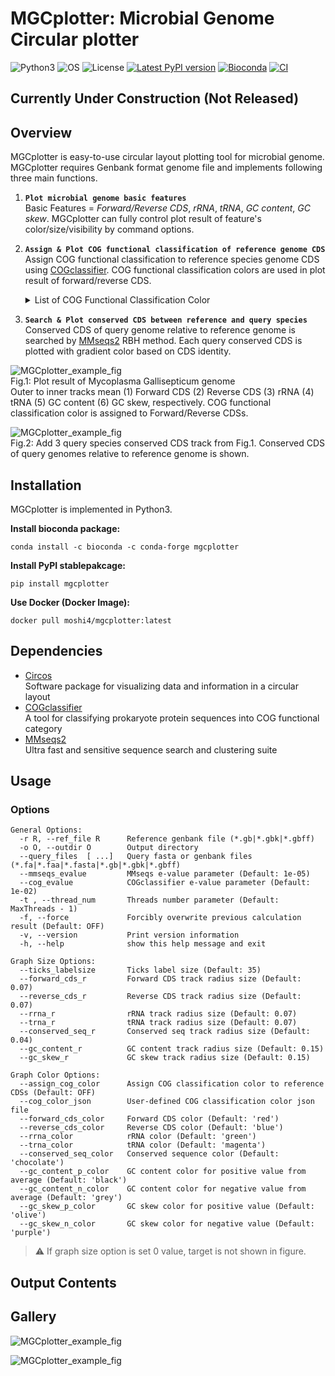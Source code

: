# MGCplotter: Microbial Genome Circular plotter

![Python3](https://img.shields.io/badge/Language-Python3-steelblue)
![OS](https://img.shields.io/badge/OS-_Mac_|_Linux-steelblue)
![License](https://img.shields.io/badge/License-GPL3-steelblue)
[![Latest PyPI version](https://img.shields.io/pypi/v/mgcplotter.svg)](https://pypi.python.org/pypi/mgcplotter)
[![Bioconda](https://img.shields.io/conda/vn/bioconda/mgcplotter.svg?color=green)](https://anaconda.org/bioconda/mgcplotter)
[![CI](https://github.com/moshi4/MGCplotter/actions/workflows/ci.yml/badge.svg)](https://github.com/moshi4/MGCplotter/actions/workflows/ci.yml)

## Currently Under Construction (Not Released)

## Overview

MGCplotter is easy-to-use circular layout plotting tool for microbial genome.
MGCplotter requires Genbank format genome file and implements following three main functions.

1. **`Plot microbial genome basic features`**  
  Basic Features = *Forward/Reverse CDS*, *rRNA*, *tRNA*, *GC content*, *GC skew*.
  MGCplotter can fully control plot result of feature's color/size/visibility by command options.  

2. **`Assign & Plot COG functional classification of reference genome CDS`**  
  Assign COG functional classification to reference species genome CDS using [COGclassifier](https://github.com/moshi4/COGclassifier).
  COG functional classification colors are used in plot result of forward/reverse CDS.

    <details>
    <summary>List of COG Functional Classification Color</summary>

    ![COG_definition_fig](https://github.com/moshi4/MGCplotter/blob/main/images/cog_definition_legend.png?raw=true)  

    </details>

3. **`Search & Plot conserved CDS between reference and query species`**  
  Conserved CDS of query genome relative to reference genome is searched by [MMseqs2](https://github.com/moshi4/COGclassifier) RBH method.
  Each query conserved CDS is plotted with gradient color based on CDS identity.

![MGCplotter_example_fig](https://github.com/moshi4/MGCplotter/blob/main/images/02_mycoplasma.png?raw=true)  
Fig.1: Plot result of Mycoplasma Gallisepticum genome  
Outer to inner tracks mean (1) Forward CDS (2) Reverse CDS (3) rRNA (4) tRNA (5) GC content (6) GC skew, respectively.
COG functional classification color is assigned to Forward/Reverse CDSs.

![MGCplotter_example_fig](https://github.com/moshi4/MGCplotter/blob/main/images/03_mycoplasma.png?raw=true)  
Fig.2: Add 3 query species conserved CDS track from Fig.1.
Conserved CDS of query genomes relative to reference genome is shown.

## Installation

MGCplotter is implemented in Python3.

**Install bioconda package:**

    conda install -c bioconda -c conda-forge mgcplotter

**Install PyPI stablepakcage:**

    pip install mgcplotter

**Use Docker (Docker Image):**

    docker pull moshi4/mgcplotter:latest

## Dependencies

- [Circos](http://circos.ca/)  
  Software package for visualizing data and information in a circular layout
- [COGclassifier](https://github.com/moshi4/COGclassifier)  
  A tool for classifying prokaryote protein sequences into COG functional category
- [MMseqs2](https://github.com/soedinglab/MMseqs2)  
  Ultra fast and sensitive sequence search and clustering suite

## Usage

### Options

    General Options:
      -r R, --ref_file R      Reference genbank file (*.gb|*.gbk|*.gbff)
      -o O, --outdir O        Output directory
      --query_files  [ ...]   Query fasta or genbank files (*.fa|*.faa|*.fasta|*.gb|*.gbk|*.gbff)
      --mmseqs_evalue         MMseqs e-value parameter (Default: 1e-05)
      --cog_evalue            COGclassifier e-value parameter (Default: 1e-02)
      -t , --thread_num       Threads number parameter (Default: MaxThreads - 1)
      -f, --force             Forcibly overwrite previous calculation result (Default: OFF)
      -v, --version           Print version information
      -h, --help              show this help message and exit

    Graph Size Options:
      --ticks_labelsize       Ticks label size (Default: 35)
      --forward_cds_r         Forward CDS track radius size (Default: 0.07)
      --reverse_cds_r         Reverse CDS track radius size (Default: 0.07)
      --rrna_r                rRNA track radius size (Default: 0.07)
      --trna_r                tRNA track radius size (Default: 0.07)
      --conserved_seq_r       Conserved seq track radius size (Default: 0.04)
      --gc_content_r          GC content track radius size (Default: 0.15)
      --gc_skew_r             GC skew track radius size (Default: 0.15)

    Graph Color Options:
      --assign_cog_color      Assign COG classification color to reference CDSs (Default: OFF)
      --cog_color_json        User-defined COG classification color json file
      --forward_cds_color     Forward CDS color (Default: 'red')
      --reverse_cds_color     Reverse CDS color (Default: 'blue')
      --rrna_color            rRNA color (Default: 'green')
      --trna_color            tRNA color (Default: 'magenta')
      --conserved_seq_color   Conserved sequence color (Default: 'chocolate')
      --gc_content_p_color    GC content color for positive value from average (Default: 'black')
      --gc_content_n_color    GC content color for negative value from average (Default: 'grey')
      --gc_skew_p_color       GC skew color for positive value (Default: 'olive')
      --gc_skew_n_color       GC skew color for negative value (Default: 'purple')

> :warning: If graph size option is set 0 value, target is not shown in figure.

## Output Contents

## Gallery

![MGCplotter_example_fig](https://github.com/moshi4/MGCplotter/blob/main/images/05_mycoplasma.png?raw=true)  

![MGCplotter_example_fig](https://github.com/moshi4/MGCplotter/blob/main/images/04_ecoli.png?raw=true)  
